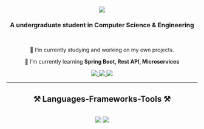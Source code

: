 <!-- <img align="right" src="https://visitor-badge.laobi.icu/badge?page_id=IamRishavDas.IamRishavDas" /> -->

<h1 align="center">
    <img src="https://readme-typing-svg.herokuapp.com/?font=Righteous&size=35&center=true&vCenter=true&width=500&height=70&duration=4000&lines=Hi+There!+👋;+I'm+Rishav+Das!;" />
</h1>

<h3 align="center">A undergraduate student in Computer Science & Engineering</h3>

<br/>

<div align="center">
 
 🔭 I’m currently studying and working on my own projects.
 
 🌱 I’m currently learning **Spring Boot, Rest API, Microservices**

 </div>
 
<div align="center"> 
  <a href="mailto:iamrishavdas@gmail.com">
    <img src="https://img.shields.io/badge/Gmail-333333?style=for-the-badge&logo=gmail&logoColor=red" />
  </a>
  <a href="https://www.linkedin.com/in/rishav-das-356893284/" target="_blank">
    <img src="https://img.shields.io/badge/LinkedIn-0077B5?style=for-the-badge&logo=linkedin&logoColor=white" target="_blank" />
  </a>
  <a href="https://main--iamrishavdas.netlify.app/" target="_blank">
     <img src="https://img.shields.io/badge/Portfolio-FF5722?style=for-the-badge&logo=todoist&logoColor=white" target="_blank" /> <!-- sqlite, safari, google-chrome are other good icon options -->
  </a>
</div>

 <hr/>
 
<h2 align="center">⚒️ Languages-Frameworks-Tools ⚒️</h2>
<br/>
<div align="center">
    <img src="https://skillicons.dev/icons?i=java,c,javascript,python,html,css,github,git" />
    <img src="https://skillicons.dev/icons?i=vscode,spring,mysql,mongodb,eclipse" /><br>
</div>

<!-- <br/>
<hr/>

<div align="center">
  <h2> My Contributions </h2>
  <br>
  <img alt="snake eating my contributions" src="https://raw.githubusercontent.com/IamRishavDas/IamRishavDas/output/github-contribution-grid-snake.svg" />
  
  <br/><br/><br/>
</div>

<hr/>

<h2 align="center">⚡ Stats ⚡</h2>
<br>
<div align=center>
  <img width=390 src="https://github-readme-streak-stats-IamRishavDas.vercel.app/?user=IamRishavDas&count_private=true&theme=react&border_radius=10" alt="streak stats"/>
  <img width=390 src="https://github-readme-stats-IamRishavDas.vercel.app/api?username=IamRishavDas&count_private=true&show_icons=true&theme=react&rank_icon=github&border_radius=10" alt="readme stats" />
  <br/>
  <img width=325 align="center" src="https://github-readme-stats-IamRishavDas.vercel.app/api/top-langs/?username=IamRishavDas&hide=HTML&langs_count=8&layout=compact&theme=react&border_radius=10&size_weight=0.5&count_weight=0.5&exclude_repo=github-readme-stats" alt="top langs" />
</div>

<br/><br/>

<hr/> -->

<!-- <br/>

<div align="center">
<a href='https://ko-fi.com/V7V4RAK9C' target='_blank'><img height='64' style='border:0px;height:64px;' src='https://storage.ko-fi.com/cdn/kofi1.png?v=3' border='0' alt='Buy Me a Coffee at ko-fi.com' /></a>
</div>

<br/> -->
